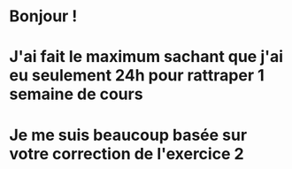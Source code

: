 # Bonjour !
# J'ai fait le maximum sachant que j'ai eu seulement 24h pour rattraper 1 semaine de cours
# Je me suis beaucoup basée sur votre correction de l'exercice 2
